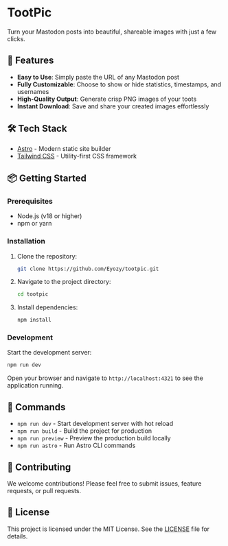 # TootPic

Turn your Mastodon posts into beautiful, shareable images with just a few clicks.

## 🚀 Features

- **Easy to Use**: Simply paste the URL of any Mastodon post
- **Fully Customizable**: Choose to show or hide statistics, timestamps, and usernames
- **High-Quality Output**: Generate crisp PNG images of your toots
- **Instant Download**: Save and share your created images effortlessly

## 🛠️ Tech Stack

- [Astro](https://astro.build/) - Modern static site builder
- [Tailwind CSS](https://tailwindcss.com/) - Utility-first CSS framework

## 📦 Getting Started

### Prerequisites

- Node.js (v18 or higher)
- npm or yarn

### Installation

1. Clone the repository:
   ```bash
   git clone https://github.com/Eyozy/tootpic.git
   ```

2. Navigate to the project directory:
   ```bash
   cd tootpic
   ```

3. Install dependencies:
   ```bash
   npm install
   ```

### Development

Start the development server:

```bash
npm run dev
```

Open your browser and navigate to `http://localhost:4321` to see the application running.

## 📜 Commands

- `npm run dev` - Start development server with hot reload
- `npm run build` - Build the project for production
- `npm run preview` - Preview the production build locally
- `npm run astro` - Run Astro CLI commands

## 🤝 Contributing

We welcome contributions! Please feel free to submit issues, feature requests, or pull requests.

## 📄 License

This project is licensed under the MIT License. See the [LICENSE](LICENSE) file for details.